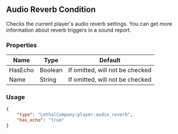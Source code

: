 ## Audio Reverb Condition
Checks the current player's audio reverb settings. You can get more information about reverb triggers in a sound report.

### Properties
| Name | Type | Default |
|--------|-------|---------|
| HasEcho | Boolean | If omitted, will not be checked |
| Name | String | If omitted, will not be checked |

### Usage
```json
{
    "type": "LethalCompany:player:audio_reverb",
    "has_echo": "true"
}
```
